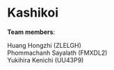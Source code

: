 # Kashikoi

**Team members**:

Huang Hongzhi (ZLELGH)<br/>
Phommachanh Sayalath (FMXDL2)<br/>
Yukihira Kenichi (UU43P9)<br/>